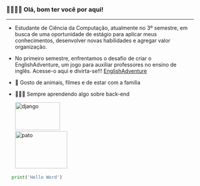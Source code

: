 
### 🫱🏼‍🫲🏻 Olá, bom ter você por aqui!

---
- Estudante de Ciência da Computação, atualmente no 3º semestre, em busca de uma oportunidade de estágio para aplicar meus conhecimentos, desenvolver novas habilidades e agregar valor organização.

- No primeiro semestre, enfrentamos o desafio de criar o EnglishAdventure, um jogo para auxiliar professores no ensino de inglês.
Acesse-o aqui e divirta-se!!! [EnglishAdventure](https://github.com/UNIVEM-BCC-BSI/EnglishAdventure)


- 💙 Gosto de animais, filmes e de estar com a familia

- 🧑🏻‍💻 Sempre aprendendo algo sobre back-end

  <div>
  <img src="https://img-c.udemycdn.com/course/750x422/4884438_ce79_2.jpg" title="django" alt="django" width="120" height="75"/>&nbsp;    
  </div>
  <div>
  <img src="https://live.staticflickr.com/8533/8672620550_00fbcd13b4_b.jpg" alt="pato" width="140" height="100"/>&nbsp;    
  </div>
```python
  print('Hello Word')
```
